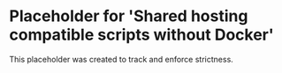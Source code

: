 ﻿# Placeholder for 'Shared hosting compatible scripts without Docker'
This placeholder was created to track and enforce strictness.
